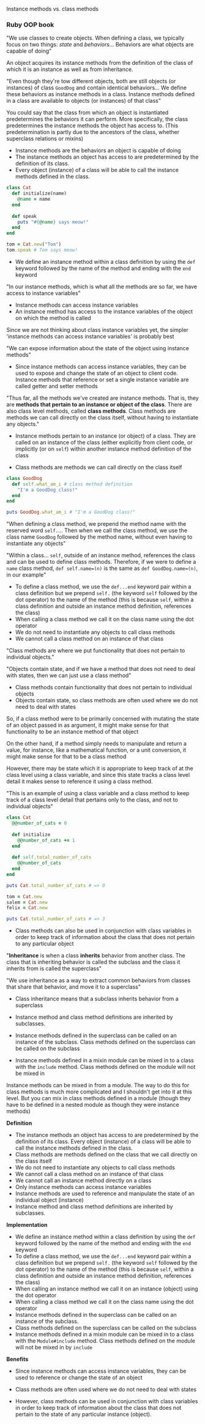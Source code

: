 Instance methods vs. class methods

### Ruby OOP book ###

"We use classes to create objects. When defining a class, we typically focus on two things: *state* and *behaviors*... Behaviors are what objects are capable of doing"

An object acquires its instance methods from the definition of the class of which it is an instance as well as from inheritance.

"Even though they're tow different objects, both are still objects (or instances) of class `GoodDog` and contain identical behaviors... We define these behaviors as instance methods in a class. Instance methods defined in a class are available to objects (or instances) of that class"

You could say that the class from which an object is instantiated predetermines the behaviors it can perform. More specifically, the class predetermines the instance methods the object has access to. (This predetermination is partly due to the ancestors of the class, whether superclass relations or mixins)

* Instance methods are the behaviors an object is capable of doing
* The instance methods an object has access to are predetermined by the definition of its class. 
* Every object (instance) of a class will be able to call the instance methods defined in the class.

```ruby
class Cat
  def initialize(name)
    @name = name
  end
  
  def speak
    puts "#{@name} says meow!"
  end
end

tom = Cat.new("Tom")
tom.speak # Tom says meow!
```

* We define an instance method within a class definition by using the `def` keyword followed by the name of the method and ending with the `end` keyword

"In our instance methods, which is what all the methods are so far, we have access to instance variables"

* Instance methods can access instance variables
* An instance method has access to the instance variables of the object on which the method is called

Since we are not thinking about class instance variables yet, the simpler 'instance methods can access instance variables' is probably best

"We can expose information about the state of the object using instance methods"

* Since instance methods can access instance variables, they can be used to expose and change the state of an object to client code. Instance methods that reference or set a single instance variable are called getter and setter methods

"Thus far, all the methods we've created are instance methods. That is, they are **methods that pertain to an instance or object of the class**. There are also class level methods, called **class methods**. Class methods are methods we can call directly on the class itself, without having to instantiate any objects."

* Instance methods pertain to an instance (or object) of a class. They are called on an instance of the class (either explicitly from client code, or implicitly (or on `self`) within another instance method definition of the class



* Class methods are methods we can call directly on the class itself

```ruby
class GoodDog
  def self.what_am_i # class method definition
    "I'm a GoodDog class!"
  end
end

puts GoodDog.what_am_i # "I'm a GoodDog class!"
```

"When defining a class method, we prepend the method name with the reserved word `self.`... Then when we call the class method, we use the class name `GoodDog` followed by the method name, without even having to instantiate any objects"

"Within a class... `self`, outside of an instance method, references the class and can be used to define class methods. Therefore, if we were to define a `name` class method, `def self.name=(n)` is the same as `def GoodDog.name=(n)`, in our example"



* To define a class method, we use the `def...end` keyword pair within a class definition but we prepend `self.` (the keyword `self` followed by the dot operator) to the name of the method (this is because `self`, within a class definition and outside an instance method definition, references the class)
* When calling a class method we call it on the class name using the dot operator
* We do not need to instantiate any objects to call class methods
* We cannot call a class method on an instance of that class

"Class methods are where we put functionality that does not pertain to individual objects."

"Objects contain state, and if we have a method that does not need to deal with states,  then we can just use a class method"

* Class methods contain functionality that does not pertain to individual objects
* Objects contain state, so class methods are often used where we do not need to deal with states

So, if a class method were to be primarily concerned with mutating the state of an object passed in as argument, it might make sense for that functionality to be an instance method of that object

On the other hand, if a method simply needs to manipulate and return a value, for instance, like a mathematical function, or a unit conversion, it might make sense for that to be a class method

However, there may be state which it is appropriate to keep track of at the class level using a class variable, and since this state tracks a class level detail it makes sense to reference it using a class method.

"This is an example of using a class variable and a class method to keep track of a class level detail that pertains only to the class, and not to individual objects"

```ruby
class Cat
  @@number_of_cats = 0
  
  def initialize
    @@number_of_cats += 1
  end
  
  def self.total_number_of_cats
    @@number_of_cats
  end
end

puts Cat.total_number_of_cats # => 0

tom = Cat.new
salem = Cat.new
felix = Cat.new

puts Cat.total_number_of_cats # => 3
```

* Class methods can also be used in conjunction with class variables in order to keep track of information about the class that does not pertain to any particular object

"**Inheritance** is when a class **inherits** behavior from another class. The class that is inheriting behavior is called the subclass and the class it inherits from is called the superclass"

"We use inheritance as a way to extract common behaviors from classes that share that behavior, and move it to a superclass"

* Class inheritance means that a subclass inherits behavior from a superclass

* Instance method and class method definitions are inherited by subclasses.
* Instance methods defined in the superclass can be called on an instance of the subclass. Class methods defined on the superclass can be called on the subclass
* Instance methods defined in a mixin module can be mixed in to a class with the `include` method. Class methods defined on the module will not be mixed in

Instance methods can be mixed in from a module. The way to do this for class methods is much more complicated and I shouldn't get into it at this level. But you can mix in class methods defined in a module (though they have to be defined in a nested module as though they were instance methods)





**Definition**

* The instance methods an object has access to are predetermined by the definition of its class. Every object (instance) of a class will be able to call the instance methods defined in the class.
* Class methods are methods defined on the class that we call directly on the class itself
* We do not need to instantiate any objects to call class methods
* We cannot call a class method on an instance of that class
* We cannot call an instance method directly on a class
* Only instance methods can access instance variables
* Instance methods are used to reference and manipulate the state of an individual object (instance)
* Instance method and class method definitions are inherited by subclasses.

**Implementation**

* We define an instance method within a class definition by using the `def` keyword followed by the name of the method and ending with the `end` keyword
* To define a class method, we use the `def...end` keyword pair within a class definition but we prepend `self.` (the keyword `self` followed by the dot operator) to the name of the method (this is because `self`, within a class definition and outside an instance method definition, references the class)
* When calling an instance method we call it on an instance (object) using the dot operator
* When calling a class method we call it on the class name using the dot operator
* Instance methods defined in the superclass can be called on an instance of the subclass.
* Class methods defined on the superclass can be called on the subclass
* Instance methods defined in a mixin module can be mixed in to a class with the `Module#include` method. Class methods defined on the module will not be mixed in by `include`

**Benefits**

* Since instance methods can access instance variables, they can be used to reference or change the state of an object

* Class methods are often used where we do not need to deal with states

* However, class methods can be used in conjunction with class variables in order to keep track of information about the class that does not pertain to the state of any particular instance (object).

  











